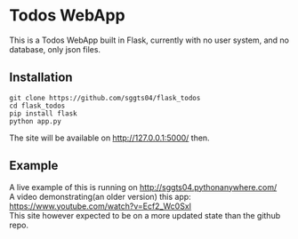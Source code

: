 # Todos WebApp
This is a Todos WebApp built in Flask, currently with no user system, and no database, only json files.

## Installation
```
git clone https://github.com/sggts04/flask_todos
cd flask_todos
pip install flask
python app.py
```
The site will be available on http://127.0.0.1:5000/ then.
## Example
A live example of this is running on http://sggts04.pythonanywhere.com/   
A video demonstrating(an older version) this app: https://www.youtube.com/watch?v=Ecf2_Wc0SxI    
This site however expected to be on a more updated state than the github repo.
